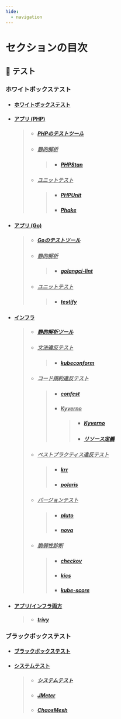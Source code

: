 ```yaml
---
hide:
  - navigation
---
```


# セクションの目次

## 🧪 テスト

### ホワイトボックステスト

- #### [︎ホワイトボックステスト](https://hiroki-it.github.io/tech-notebook/testing/testing_whitebox.html)

- #### <u>︎アプリ (PHP)</u>

  > - ##### [︎PHPのテストツール](https://hiroki-it.github.io/tech-notebook/testing/testing_whitebox_application_php.html)
  > - ##### <u>静的解析</u>
  >   > - ##### [PHPStan](https://hiroki-it.github.io/tech-notebook/testing/testing_whitebox_application_php_lint_phpstan.html)
  > - ##### <u>︎ユニットテスト</u>
  >   > - ##### [PHPUnit](https://hiroki-it.github.io/tech-notebook/testing/testing_whitebox_application_php_unit_phpunit.html)
  >   > - ##### [Phake](https://hiroki-it.github.io/tech-notebook/testing/testing_whitebox_application_php_unit_phake.html)

- #### <u>︎アプリ (Go)</u>

  > - ##### [︎Goのテストツール](https://hiroki-it.github.io/tech-notebook/testing/testing_whitebox_application_go.html)
  > - ##### <u>静的解析</u>
  >   > - ##### [golangci-lint](https://hiroki-it.github.io/tech-notebook/testing/testing_whitebox_application_go_lint_golangci_lint.html)
  > - ##### <u>︎ユニットテスト</u>
  >   > - ##### [testify](https://hiroki-it.github.io/tech-notebook/testing/testing_whitebox_application_go_unit_testify.html)

- #### <u>インフラ</u>

  > - ##### [静的解析ツール](https://hiroki-it.github.io/tech-notebook/testing/testing_whitebox_infrastructure_lint.html)
  > - ##### <u>文法違反テスト</u>
  >   > - ##### [kubeconform](https://hiroki-it.github.io/tech-notebook/testing/testing_whitebox_infrastructure_lint_grammatical_mistake_kubeconform.html)
  > - ##### <u>コード規約違反テスト</u>
  >   > - ##### [confest](https://hiroki-it.github.io/tech-notebook/testing/testing_whitebox_infrastructure_lint_code_conventions_violation_confest.html)
  >   > - ##### <u>Kyverno</u>
  >   >   > - ##### [Kyverno](https://hiroki-it.github.io/tech-notebook/testing/testing_whitebox_infrastructure_lint_code_conventions_kyverno.html)
  >   >   > - ##### [︎リソース定義](https://hiroki-it.github.io/tech-notebook/testing/testing_whitebox_infrastructure_lint_code_conventions_kyverno_resource_definition.html)
  > - ##### <u>ベストプラクティス違反テスト</u>
  >   > - ##### [krr](https://hiroki-it.github.io/tech-notebook/testing/testing_whitebox_infrastructure_lint_best_practice_violation_krr.html)
  >   > - ##### [polaris](https://hiroki-it.github.io/tech-notebook/testing/testing_whitebox_infrastructure_lint_best_practice_violation_polaris.html)
  > - ##### <u>バージョンテスト</u>
  >   > - ##### [pluto](https://hiroki-it.github.io/tech-notebook/testing/testing_whitebox_infrastructure_lint_version_pluto.html)
  >   > - ##### [nova](https://hiroki-it.github.io/tech-notebook/testing/testing_whitebox_infrastructure_lint_version_nova.html)
  > - ##### <u>脆弱性診断</u>
  >   > - ##### [checkov](https://hiroki-it.github.io/tech-notebook/testing/testing_whitebox_infrastructure_lint_vulnerability_checkov.html)
  >   > - ##### [kics](https://hiroki-it.github.io/tech-notebook/testing/testing_whitebox_infrastructure_lint_vulnerability_diagnosis_kics.html)
  >   > - ##### [kube-score](https://hiroki-it.github.io/tech-notebook/testing/testing_whitebox_infrastructure_lint_vulnerability_diagnosis_kube_score.html)

- #### <u>アプリ/インフラ両方</u>

  > - ##### [trivy](https://hiroki-it.github.io/tech-notebook/testing/testing_whitebox_infrastructure_lint_trivy.html)

### ブラックボックステスト

- #### [︎ブラックボックステスト](https://hiroki-it.github.io/tech-notebook/testing/testing_blackbox.html)

- #### <u>システムテスト</u>

  > - ##### [︎システムテスト](https://hiroki-it.github.io/tech-notebook/testing/testing_blackbox_system_test.html)
  > - ##### [︎JMeter](https://hiroki-it.github.io/tech-notebook/testing/testing_blackbox_system_test_jmeter.html)
  > - ##### [ChaosMesh](https://hiroki-it.github.io/tech-notebook/testing/testing_blackbox_system_test_chaos_mesh.html)

<br>
